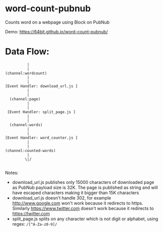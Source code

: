 # word-count-pubnub
Counts word on a webpage using Block on PubNub

Demo: https://64bit.github.io/word-count-pubnub/


# Data Flow: 

```
          |
          |
(channel:wordcount)
          |
          |
[Event Handler: download_url.js ] 
          |
          |
  (channel:page) 
          |
          |
 [Event Handler: split_page.js ] 
          |
          |
  (channel:words) 
          |
          |
[Event Handler: word_counter.js ] 
          |
          |
(channel:counted-words)
          |
         \|/
       
```

Notes:
* download_url.js publishes only 15000 characters of downloaded page as PubNub payload size is 32K. The page is published as string and will have escaped characters making it bigger than 15K characters
* download_url.js doesn't handle 302, for example http://www.google.com won't work because it redirects to https. Similarly https://www.twitter.com doesn't work because it redirects to https://twitter.com
* split_page.js splits on any character which is not digit or alphabet, using regex: `/[^A-Za-z0-9]/`

